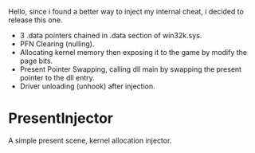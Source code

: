 Hello, since i found a better way to inject my internal cheat, i decided to release this one. 

 - 3 .data pointers chained in .data section of win32k.sys.
 - PFN Clearing (nulling).
 - Allocating kernel memory then exposing it to the game by modify the page bits.
 - Present Pointer Swapping, calling dll main by swapping the present pointer to the dll entry.
 - Driver unloading (unhook) after injection.

# PresentInjector
A simple present scene, kernel allocation injector.
